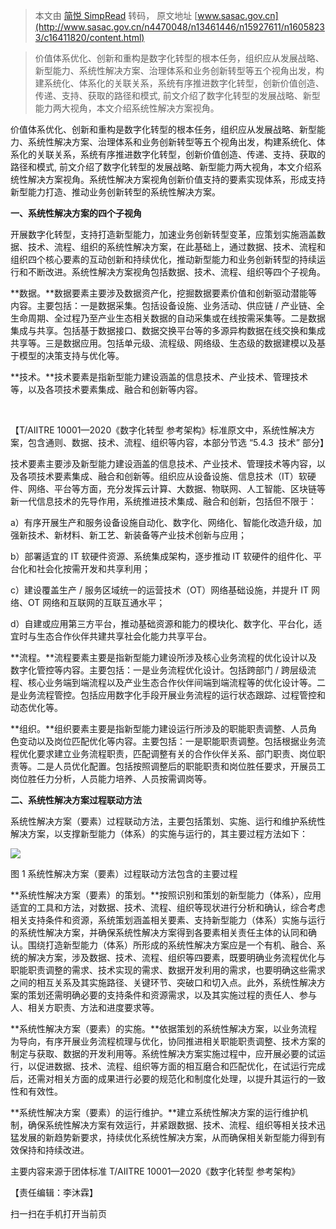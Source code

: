 > 本文由 [简悦 SimpRead](http://ksria.com/simpread/) 转码， 原文地址 [www.sasac.gov.cn](http://www.sasac.gov.cn/n4470048/n13461446/n15927611/n16058233/c16411820/content.html)

> 价值体系优化、创新和重构是数字化转型的根本任务，组织应从发展战略、新型能力、系统性解决方案、治理体系和业务创新转型等五个视角出发，构建系统化、体系化的关联关系，系统有序推进数字化转型，创新价值创造、传递、支持、获取的路径和模式, 前文介绍了数字化转型的发展战略、新型能力两大视角，本文介绍系统性解决方案视角。

价值体系优化、创新和重构是数字化转型的根本任务，组织应从发展战略、新型能力、系统性解决方案、治理体系和业务创新转型等五个视角出发，构建系统化、体系化的关联关系，系统有序推进数字化转型，创新价值创造、传递、支持、获取的路径和模式, 前文介绍了数字化转型的发展战略、新型能力两大视角，本文介绍系统性解决方案视角。系统性解决方案视角创新价值支持的要素实现体系，形成支持新型能力打造、推动业务创新转型的系统性解决方案。

**一、系统性解决方案的四个子视角**

开展数字化转型，支持打造新型能力，加速业务创新转型变革，应策划实施涵盖数据、技术、流程、组织的系统性解决方案，在此基础上，通过数据、技术、流程和组织四个核心要素的互动创新和持续优化，推动新型能力和业务创新转型的持续运行和不断改进。系统性解决方案视角包括数据、技术、流程、组织等四个子视角。

**数据。**数据要素主要涉及数据资产化，挖掘数据要素价值和创新驱动潜能等内容。主要包括：一是数据采集。包括设备设施、业务活动、供应链 / 产业链、全生命周期、全过程乃至产业生态相关数据的自动采集或在线按需采集等。二是数据集成与共享。包括基于数据接口、数据交换平台等的多源异构数据在线交换和集成共享等。三是数据应用。包括单元级、流程级、网络级、生态级的数据建模以及基于模型的决策支持与优化等。

**技术。**技术要素是指新型能力建设涵盖的信息技术、产业技术、管理技术等，以及各项技术要素集成、融合和创新等内容。

 

【T/AIITRE 10001—2020《数字化转型 参考架构》标准原文中，系统性解决方案，包含通则、数据、技术、流程、组织等内容，本部分节选 “5.4.3  技术” 部分】

技术要素主要涉及新型能力建设涵盖的信息技术、产业技术、管理技术等内容，以及各项技术要素集成、融合和创新等。组织应从设备设施、信息技术（IT）软硬件、网络、平台等方面，充分发挥云计算、大数据、物联网、人工智能、区块链等新一代信息技术的先导作用，系统推进技术集成、融合和创新，包括但不限于：

a）有序开展生产和服务设备设施自动化、数字化、网络化、智能化改造升级，加强新技术、新材料、新工艺、新装备等产业技术创新与应用；

b）部署适宜的 IT 软硬件资源、系统集成架构，逐步推动 IT 软硬件的组件化、平台化和社会化按需开发和共享利用；

c）建设覆盖生产 / 服务区域统一的运营技术（OT）网络基础设施，并提升 IT 网络、OT 网络和互联网的互联互通水平；

d）自建或应用第三方平台，推动基础资源和能力的模块化、数字化、平台化，适宜时与生态合作伙伴共建共享社会化能力共享平台。

**流程。**流程要素主要是指新型能力建设所涉及核心业务流程的优化设计以及数字化管控等内容。主要包括：一是业务流程优化设计。包括跨部门 / 跨层级流程、核心业务端到端流程以及产业生态合作伙伴间端到端流程等的优化设计等。二是业务流程管控。包括应用数字化手段开展业务流程的运行状态跟踪、过程管控和动态优化等。

**组织。**组织要素主要是指新型能力建设运行所涉及的职能职责调整、人员角色变动以及岗位匹配优化等内容。主要包括：一是职能职责调整。包括根据业务流程优化要求建立业务流程职责，匹配调整有关的合作伙伴关系、部门职责、岗位职责等。二是人员优化配置。包括按照调整后的职能职责和岗位胜任要求，开展员工岗位胜任力分析，人员能力培养、人员按需调岗等。

**二、系统性解决方案过程联动方法**

系统性解决方案（要素）过程联动方法，主要包括策划、实施、运行和维护系统性解决方案，以支撑新型能力（体系）的实施与运行的，其主要过程方法如下：

![](http://www.sasac.gov.cn/n4470048/n13461446/n15927611/n16058233/c16411820/part/16411831.jpg) 

图 1 系统性解决方案（要素）过程联动方法包含的主要过程

**系统性解决方案（要素）的策划。**按照识别和策划的新型能力（体系），应用适宜的工具和方法，对数据、技术、流程、组织等现状进行分析和确认，综合考虑相关支持条件和资源，系统策划涵盖相关要素、支持新型能力（体系）实施与运行的系统性解决方案，并确保系统性解决方案得到各要素相关责任主体的认同和确认。围绕打造新型能力（体系）所形成的系统性解决方案应是一个有机、融合、系统的解决方案，涉及数据、技术、流程、组织等四要素，既要明确业务流程优化与职能职责调整的需求、技术实现的需求、数据开发利用的需求，也要明确这些需求之间的相互关系及其实施路径、关键环节、突破口和切入点。此外，系统性解决方案的策划还需明确必要的支持条件和资源需求，以及其实施过程的责任人、参与人、相关方职责、方法和进度要求等。

**系统性解决方案（要素）的实施。**依据策划的系统性解决方案，以业务流程为导向，有序开展业务流程梳理与优化，协同推进相关职能职责调整、技术方案的制定与获取、数据的开发利用等。系统性解决方案实施过程中，应开展必要的试运行，以促进数据、技术、流程、组织等方面的相互磨合和匹配优化，在试运行完成后，还需对相关方面的成果进行必要的规范化和制度化处理，以提升其运行的一致性和有效性。

**系统性解决方案（要素）的运行维护。**建立系统性解决方案的运行维护机制，确保系统性解决方案有效运行，并紧跟数据、技术、流程、组织等相关技术迅猛发展的新趋势新要求，持续优化系统性解决方案，从而确保相关新型能力得到有效保持和持续改进。

主要内容来源于团体标准 T/AIITRE 10001—2020《数字化转型 参考架构》

【责任编辑：李沐霖】

扫一扫在手机打开当前页